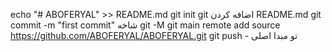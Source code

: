echo "# ABOFERYAL" >> README.md 
git init 
git اضافه کردن README.md 
git commit -m "first commit" 
شاخه git -M 
git main remote add source https://github.com/ABOFERYAL/ABOFERYAL.git
 git push - تو مبدا اصلی
